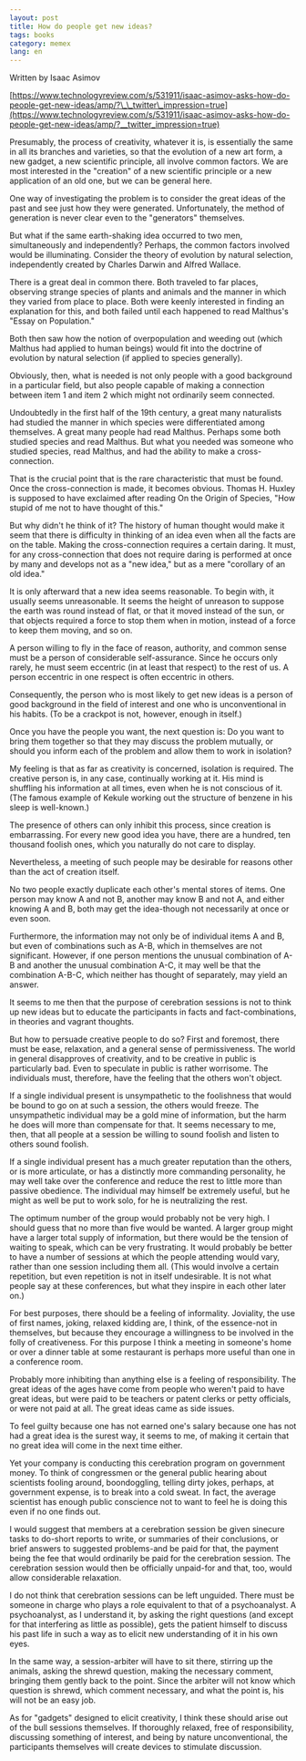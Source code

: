 ```yaml
---
layout: post
title: How do people get new ideas?
tags: books
category: memex
lang: en
---  
```


Written by Isaac Asimov

[https://www.technologyreview.com/s/531911/isaac-asimov-asks-how-do-people-get-new-ideas/amp/?\_\_twitter\_impression=true](https://www.technologyreview.com/s/531911/isaac-asimov-asks-how-do-people-get-new-ideas/amp/?__twitter_impression=true)

Presumably, the process of creativity, whatever it is, is essentially the same in all its branches and varieties, so that the evolution of a new art form, a new gadget, a new scientific principle, all involve common factors. We are most interested in the "creation" of a new scientific principle or a new application of an old one, but we can be general here.

One way of investigating the problem is to consider the great ideas of the past and see just how they were generated. Unfortunately, the method of generation is never clear even to the "generators" themselves.

But what if the same earth-shaking idea occurred to two men, simultaneously and independently? Perhaps, the common factors involved would be illuminating. Consider the theory of evolution by natural selection, independently created by Charles Darwin and Alfred Wallace.

There is a great deal in common there. Both traveled to far places, observing strange species of plants and animals and the manner in which they varied from place to place. Both were keenly interested in finding an explanation for this, and both failed until each happened to read Malthus's "Essay on Population."

Both then saw how the notion of overpopulation and weeding out \(which Malthus had applied to human beings\) would fit into the doctrine of evolution by natural selection \(if applied to species generally\).

Obviously, then, what is needed is not only people with a good background in a particular field, but also people capable of making a connection between item 1 and item 2 which might not ordinarily seem connected.

Undoubtedly in the first half of the 19th century, a great many naturalists had studied the manner in which species were differentiated among themselves. A great many people had read Malthus. Perhaps some both studied species and read Malthus. But what you needed was someone who studied species, read Malthus, and had the ability to make a cross-connection.

That is the crucial point that is the rare characteristic that must be found. Once the cross-connection is made, it becomes obvious. Thomas H. Huxley is supposed to have exclaimed after reading On the Origin of Species, "How stupid of me not to have thought of this."

But why didn't he think of it? The history of human thought would make it seem that there is difficulty in thinking of an idea even when all the facts are on the table. Making the cross-connection requires a certain daring. It must, for any cross-connection that does not require daring is performed at once by many and develops not as a "new idea," but as a mere "corollary of an old idea."

It is only afterward that a new idea seems reasonable. To begin with, it usually seems unreasonable. It seems the height of unreason to suppose the earth was round instead of flat, or that it moved instead of the sun, or that objects required a force to stop them when in motion, instead of a force to keep them moving, and so on.

A person willing to fly in the face of reason, authority, and common sense must be a person of considerable self-assurance. Since he occurs only rarely, he must seem eccentric \(in at least that respect\) to the rest of us. A person eccentric in one respect is often eccentric in others.

Consequently, the person who is most likely to get new ideas is a person of good background in the field of interest and one who is unconventional in his habits. \(To be a crackpot is not, however, enough in itself.\)

Once you have the people you want, the next question is: Do you want to bring them together so that they may discuss the problem mutually, or should you inform each of the problem and allow them to work in isolation?

My feeling is that as far as creativity is concerned, isolation is required. The creative person is, in any case, continually working at it. His mind is shuffling his information at all times, even when he is not conscious of it. \(The famous example of Kekule working out the structure of benzene in his sleep is well-known.\)

The presence of others can only inhibit this process, since creation is embarrassing. For every new good idea you have, there are a hundred, ten thousand foolish ones, which you naturally do not care to display.

Nevertheless, a meeting of such people may be desirable for reasons other than the act of creation itself.

No two people exactly duplicate each other's mental stores of items. One person may know A and not B, another may know B and not A, and either knowing A and B, both may get the idea-though not necessarily at once or even soon.

Furthermore, the information may not only be of individual items A and B, but even of combinations such as A-B, which in themselves are not significant. However, if one person mentions the unusual combination of A-B and another the unusual combination A-C, it may well be that the combination A-B-C, which neither has thought of separately, may yield an answer.

It seems to me then that the purpose of cerebration sessions is not to think up new ideas but to educate the participants in facts and fact-combinations, in theories and vagrant thoughts.

But how to persuade creative people to do so? First and foremost, there must be ease, relaxation, and a general sense of permissiveness. The world in general disapproves of creativity, and to be creative in public is particularly bad. Even to speculate in public is rather worrisome. The individuals must, therefore, have the feeling that the others won't object.

If a single individual present is unsympathetic to the foolishness that would be bound to go on at such a session, the others would freeze. The unsympathetic individual may be a gold mine of information, but the harm he does will more than compensate for that. It seems necessary to me, then, that all people at a session be willing to sound foolish and listen to others sound foolish.

If a single individual present has a much greater reputation than the others, or is more articulate, or has a distinctly more commanding personality, he may well take over the conference and reduce the rest to little more than passive obedience. The individual may himself be extremely useful, but he might as well be put to work solo, for he is neutralizing the rest.

The optimum number of the group would probably not be very high. I should guess that no more than five would be wanted. A larger group might have a larger total supply of information, but there would be the tension of waiting to speak, which can be very frustrating. It would probably be better to have a number of sessions at which the people attending would vary, rather than one session including them all. \(This would involve a certain repetition, but even repetition is not in itself undesirable. It is not what people say at these conferences, but what they inspire in each other later on.\)

For best purposes, there should be a feeling of informality. Joviality, the use of first names, joking, relaxed kidding are, I think, of the essence-not in themselves, but because they encourage a willingness to be involved in the folly of creativeness. For this purpose I think a meeting in someone's home or over a dinner table at some restaurant is perhaps more useful than one in a conference room.

Probably more inhibiting than anything else is a feeling of responsibility. The great ideas of the ages have come from people who weren't paid to have great ideas, but were paid to be teachers or patent clerks or petty officials, or were not paid at all. The great ideas came as side issues.

To feel guilty because one has not earned one's salary because one has not had a great idea is the surest way, it seems to me, of making it certain that no great idea will come in the next time either.

Yet your company is conducting this cerebration program on government money. To think of congressmen or the general public hearing about scientists fooling around, boondoggling, telling dirty jokes, perhaps, at government expense, is to break into a cold sweat. In fact, the average scientist has enough public conscience not to want to feel he is doing this even if no one finds out.

I would suggest that members at a cerebration session be given sinecure tasks to do-short reports to write, or summaries of their conclusions, or brief answers to suggested problems-and be paid for that, the payment being the fee that would ordinarily be paid for the cerebration session. The cerebration session would then be officially unpaid-for and that, too, would allow considerable relaxation.

I do not think that cerebration sessions can be left unguided. There must be someone in charge who plays a role equivalent to that of a psychoanalyst. A psychoanalyst, as I understand it, by asking the right questions \(and except for that interfering as little as possible\), gets the patient himself to discuss his past life in such a way as to elicit new understanding of it in his own eyes.

In the same way, a session-arbiter will have to sit there, stirring up the animals, asking the shrewd question, making the necessary comment, bringing them gently back to the point. Since the arbiter will not know which question is shrewd, which comment necessary, and what the point is, his will not be an easy job.

As for "gadgets" designed to elicit creativity, I think these should arise out of the bull sessions themselves. If thoroughly relaxed, free of responsibility, discussing something of interest, and being by nature unconventional, the participants themselves will create devices to stimulate discussion.

